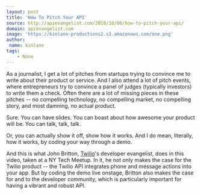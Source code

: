 ```yaml
---
layout: post
title: 'How To Pitch Your API'
source: http://apievangelist.com/2010/10/06/how-to-pitch-your-api/
domain: apievangelist.com
image: 'https://kinlane-productions2.s3.amazonaws.com/one.png'
author:
 name: kinlane
tags:
    - None
---
```

As a journalist, I get a lot of pitches from startups trying to convince me to write about their product or service. And I also attend a lot of pitch events, where entrepreneurs try to convince a panel of judges (typically investors) to write them a check. Often there are a lot of missing pieces in these pitches -- no compelling technology, no compelling market, no compelling story, and most damning, no actual product.

Sure. You can have slides. You can boast about how awesome your product will be. You can talk, talk, talk.

Or, you can actually show it off, show how it works. And I do mean, literally, how it works, by coding your way through a demo.

And this is what John Britton, [Twilio](http://www.twilio.com)'s developer evangelist, does in this video, taken at a NY Tech Meetup. In it, he not only makes the case for the Twilio product -- the Twilio API integrates phone and message actions into your app. But by coding the demo live onstage, Britton also makes the case for and to the developer community, which is particularly important for having a vibrant and robust API.